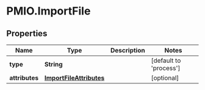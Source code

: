 # PMIO.ImportFile

## Properties
Name | Type | Description | Notes
------------ | ------------- | ------------- | -------------
**type** | **String** |  | [default to &#39;process&#39;]
**attributes** | [**ImportFileAttributes**](ImportFileAttributes.md) |  | [optional] 



